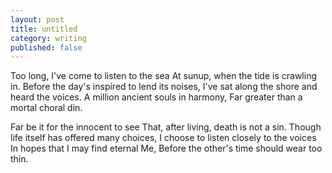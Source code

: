 ```yaml
---
layout: post
title: untitled
category: writing
published: false
---
```


Too long, I've come to listen to the sea
At sunup, when the tide is crawling in.
Before the day's inspired to lend its noises,
I've sat along the shore and heard the voices.
A million ancient souls in harmony,
Far greater than a mortal choral din.

Far be it for the innocent to see
That, after living, death is not a sin.
Though life itself has offered many choices,
I choose to listen closely to the voices
In hopes that I may find eternal Me,
Before the other's time should wear too thin.

